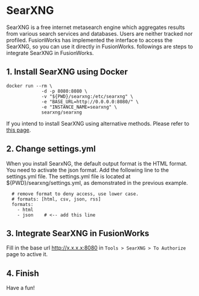 # SearXNG
SearXNG is a free internet metasearch engine which aggregates results from various search services and databases. Users are neither tracked nor profiled. FusionWorks has implemented the interface to access the SearXNG, so you can use it directly in FusionWorks. followings are steps to integrate SearXNG in FusionWorks.

## 1. Install SearXNG using Docker
```
docker run --rm \
             -d -p 8080:8080 \
             -v "${PWD}/searxng:/etc/searxng" \
             -e "BASE_URL=http://0.0.0.0:8080/" \
             -e "INSTANCE_NAME=searxng" \
             searxng/searxng
```
If you intend to install SearXNG using alternative methods. Please refer to [this page](https://docs.searxng.org/admin/installation.html).

## 2. Change settings.yml
When you install SearxNG, the default output format is the HTML format. You need to activate the json format. Add the following line to the settings.yml file. The settings.yml file is located at ${PWD}/searxng/settings.yml, as demonstrated in the previous example.
```
  # remove format to deny access, use lower case.
  # formats: [html, csv, json, rss]
  formats:
    - html
    - json    # <-- add this line 
```

## 3. Integrate SearXNG in FusionWorks
Fill in the base url http://x.x.x.x:8080 in `Tools > SearXNG > To Authorize` page to active it.

## 4. Finish
Have a fun!

